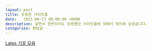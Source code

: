 ```yaml
---
layout: post
title: 유용한 사이트들
date:   2021-06-17 00:00:00 +0900
description: 살면서 한번이라도 유용했던 사이트들에 대해서 정리해 보았습니다.
categories: 랜덤글
---
```


[Latex 기호 모음](https://jjycjnmath.tistory.com/117)
